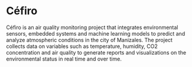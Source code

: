 # Céfiro
Céfiro is an air quality monitoring project that integrates environmental sensors, embedded systems and machine learning models to predict and analyze atmospheric conditions in the city of Manizales. The project collects data on variables such as temperature, humidity, CO2 concentration and air quality to generate reports and visualizations on the environmental status in real time and over time.
